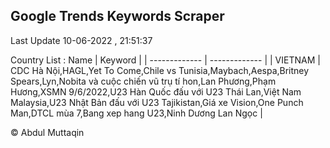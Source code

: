 

## Google Trends Keywords Scraper 
 
Last Update 10-06-2022 , 21:51:37

Country List :
 Name  | Keyword |
| ------------- | ------------- |
| VIETNAM | CDC Hà Nội,HAGL,Yet To Come,Chile vs Tunisia,Maybach,Aespa,Britney Spears,Lyn,Nobita và cuộc chiến vũ trụ tí hon,Lan Phương,Phạm Hương,XSMN 9/6/2022,U23 Hàn Quốc đấu với U23 Thái Lan,Việt Nam Malaysia,U23 Nhật Bản đấu với U23 Tajikistan,Giá xe Vision,One Punch Man,DTCL mùa 7,Bang xep hang U23,Ninh Dương Lan Ngọc |



© Abdul Muttaqin 
